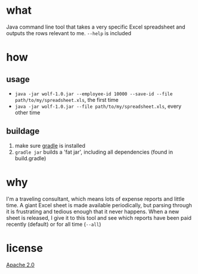 what
====
Java command line tool that takes a very specific Excel spreadsheet and outputs the rows relevant to me. `--help` is included

how
===
usage
-----
- `java -jar wolf-1.0.jar --employee-id 10000 --save-id --file path/to/my/spreadsheet.xls`, the first time
- `java -jar wolf-1.0.jar --file path/to/my/spreadsheet.xls`, every other time

buildage
--------
1. make sure [gradle](http://gradle.org/) is installed
2. `gradle jar` builds a 'fat jar', including all dependencies (found in build.gradle)


why
===
I'm a traveling consultant, which means lots of expense reports and little time. A giant Excel sheet is made available
periodically, but parsing through it is frustrating and tedious enough that it never happens. When a new sheet is
released, I give it to this tool and see which reports have been paid recently (default) or for all time (`--all`)

license
=======
[Apache 2.0](http://www.apache.org/licenses/LICENSE-2.0)